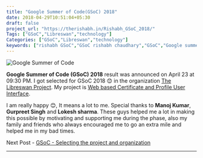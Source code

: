 ```yaml
---
title: "Google Summer of Code(GSoC) 2018"
date: 2018-04-29T10:51:04+05:30
draft: false
project_url: "https://therishabh.in/Rishabh_GSoC_2018/"
Tags: ["GSoC","Libreswan","technology"]
Categories: ["GSoC","Libreswan","technology"]
keywords: ["rishabh GSoC","GSoC rishabh chaudhary","GSoC","Google summer of code Rishabh"]
---
```


![Google Summer of Code](https://therishabh.in/gsoc-logo.svg)


**Google Summer of Code (GSoC) 2018** result was announced on April 23 at 09:30 PM.
I got selected for GSoC 2018 😊 in the organization [The Libreswan Project](https://libreswan.org/).
My project is [Web based Certificate and Profile User Interface](https://summerofcode.withgoogle.com/projects/#5863013991579648).

I am really happy 😊, It means a lot to me.
Special thanks to **Manoj Kumar**, **Gurpreet Singh** and **Lokesh sharma**. These guys helped me a lot in making this possible by motivating and supporting me during the phase, also my family and friends who always encouraged me to go an extra mile and helped me in my bad times.


Next Post - [GSoC - Selecting the project and organization](https://therishabh.in/gsoc_selecting_the_project_and_organization/)

___________________________________________

